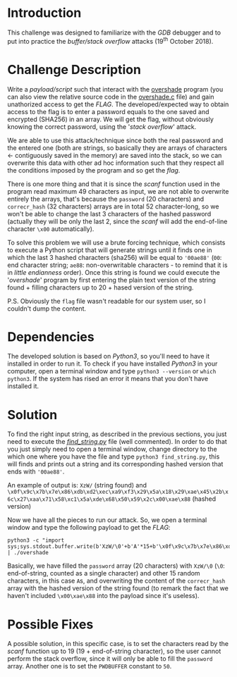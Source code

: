 # Introduction
This challenge was designed to familiarize with the *GDB* debugger and to put into practice the *buffer/stack overflow* attacks (19<sup>th</sup> October 2018).

# Challenge Description
Write a *payload/script* such that interact with the [overshade](overshade) program (you can also view the relative source code in the [overshade.c](overshade.c) file) and gain unathorized access to get the *FLAG*. The developed/expected way to obtain access to the flag is to enter a password equals to the one saved and encrypted (SHA256) in an array. We will get the flag, without obviously knowing the correct password, using the '*stack overflow*' attack.

We are able to use this attack/technique since both the real password and the entered one (both are strings, so basically they are arrays of characters <- contiguously saved in the memory) are saved into the stack, so we can overwrite this data with other ad hoc information such that they respect all the conditions imposed by the program and so get the *flag*.

There is one more thing and that it is since the *scanf* function used in the program read maximum 49 characters as input, we are not able to overwrite entirely the arrays, that's because the `password` (20 characters) and `correcr_hash` (32 characters) arrays are in total 52 character-long, so we won't be able to change the last 3 characters of the hashed password (actually they will be only the last 2, since the *scanf* will add the end-of-line character `\x00` automatically).

To solve this problem we will use a brute forcing technique, which consists to execute a Python script that will generate strings until it finds one in which the last 3 hashed characters (sha256) will be equal to `'00ae88'` (`00`: end character string; `ae88`: non-overwritable characters - to remind that it is in *little endianness* order). Once this string is found we could execute the '*overshade*' program by first entering the plain text version of the string found + filling characters up to 20 + hased version of the string.

P.S. Obviously the `flag` file wasn't readable for our system user, so I couldn't dump the content.

# Dependencies
The developed solution is based on *Python3*, so you'll need to have it installed in order to run it. To check if you have installed *Python3* in your computer, open a terminal window and type `python3 --version` or `which python3`. If the system has rised an error it means that you don't have installed it.

# Solution
To find the right input string, as described in the previous sections, you just need to execute the [*find_string.py*](find_string.py) file (well commented). In order to do that you just simply need to open a terminal window, change directory to the which one where you have the file and type `python3 find_string.py`, this will finds and prints out a string and its corresponding hashed version that ends with `'00ae88'`.

An example of output is: `XzW/` (string found) and `\x0f\x9c\x7b\x7e\x86\xdb\xd2\xec\xa9\xf3\x29\x5a\x18\x29\xae\x45\x2b\x6c\x27\xaa\x71\x58\xc1\x5a\xde\x68\x50\x59\x2c\x00\xae\x88` (hashed version)

Now we have all the pieces to run our attack. So, we open a terminal window and type the following payload to get the *FLAG*:

```
python3 -c "import sys;sys.stdout.buffer.write(b'XzW/\0'+b'A'*15+b'\x0f\x9c\x7b\x7e\x86\xdb\xd2\xec\xa9\xf3\x29\x5a\x18\x29\xae\x45\x2b\x6c\x27\xaa\x71\x58\xc1\x5a\xde\x68\x50\x59\x2c')" | ./overshade
```

Basically, we have filled the `password` array (20 characters) with `XzW/\0` (`\0`: end-of-string, counted as a single character) and other 15 random characters, in this case `A`s, and overwriting the content of the `correcr_hash` array with the hashed version of the string found (to remark the fact that we haven't included `\x00\xae\x88` into the payload since it's useless).

# Possible Fixes
A possible solution, in this specific case, is to set the characters read by the *scanf* function up to 19 (19 + end-of-string character), so the user cannot perform the stack overflow, since it will only be able to fill the `password` array. Another one is to set the `PWDBUFFER` constant to `50`. 
